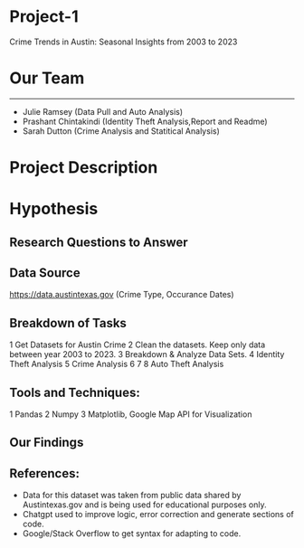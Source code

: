# Project-1
Crime Trends in Austin: Seasonal Insights from 2003 to 2023

# Our Team 
---------------------
* Julie Ramsey (Data Pull and Auto Analysis)
* Prashant Chintakindi (Identity Theft Analysis,Report and Readme)
* Sarah Dutton (Crime Analysis and Statitical Analysis)
     
# Project Description


# Hypothesis


## Research Questions to Answer


## Data Source
<https://data.austintexas.gov> (Crime Type, Occurance Dates)

## Breakdown of Tasks
1 Get Datasets for Austin Crime
2 Clean the datasets. Keep only data between year 2003 to 2023.
3 Breakdown & Analyze Data Sets.
4 Identity Theft Analysis
5 Crime Analysis
6
7
8 Auto Theft Analysis

## Tools and Techniques:
1 Pandas
2 Numpy
3 Matplotlib, Google Map API for Visualization

## Our Findings



## References:

- Data for this dataset was taken from public data shared by Austintexas.gov and is being used for educational purposes only.
- Chatgpt used to improve logic, error correction and generate sections of code.
- Google/Stack Overflow to get syntax for adapting to code.

